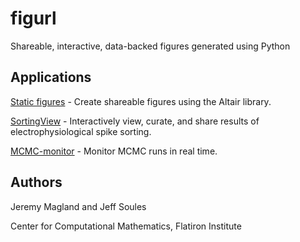 # figurl

Shareable, interactive, data-backed figures generated using Python

## Applications

[Static figures](https://github.com/magland/figurl/wiki/creating-a-basic-figure) - Create shareable figures using the Altair library.

[SortingView](https://github.com/magland/sortingview) - Interactively view, curate, and share results of electrophysiological spike sorting.

[MCMC-monitor](https://github.com/flatironinstitute/mcmc-monitor) - Monitor MCMC runs in real time.

## Authors

Jeremy Magland and Jeff Soules

Center for Computational Mathematics, Flatiron Institute
